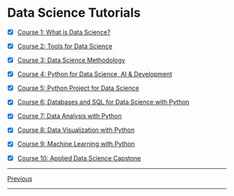 # Data Science Tutorials

- [x] [Course 1: What is Data Science?](/DataScience/Course1-What-is-Data-Science/README.md)

- [x] [Course 2: Tools for Data Science](/DataScience/Course2-Tools-for-Data-Science/README.md)

- [x] [Course 3: Data Science Methodology](/DataScience/Course3-Data-Science-Methodology/README.md)

- [x] [Course 4: Python for Data Science, AI & Development](/DataScience/Course4-Python-for-Data-Science-AI-and-Development/README.md)

- [x] [Course 5: Python Project for Data Science](/DataScience/Course5-Python-Project-for-Data-Science/README.md)

- [x] [Course 6: Databases and SQL for Data Science with Python](/DataScience/Course6-Databases-and-SQL-for-Data-Science-with-Python/README.md)

- [x] [Course 7: Data Analysis with Python](/DataScience/Course7-Data-Analysis-with-Python/README.md)

- [x] [Course 8: Data Visualization with Python](/DataScience/Course8-Data-Visualization-with-Python/README.md)

- [x] [Course 9: Machine Learning with Python](/DataScience/Course9-Machine-Learning-with-Python/README.md)

- [x] [Course 10: Applied Data Science Capstone](/DataScience/Course10-Applied-Data-Science-Capstone/README.md)


----

[Previous](/README.md)

----
